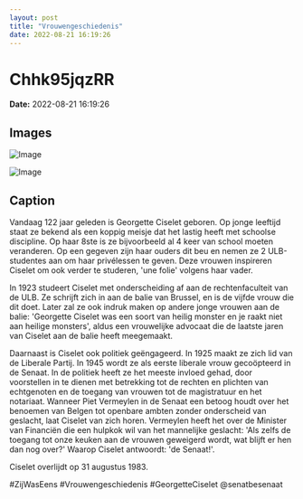 ```yaml
---
layout: post
title: "Vrouwengeschiedenis"
date: 2022-08-21 16:19:26
---
```


# Chhk95jqzRR

**Date:** 2022-08-21 16:19:26

## Images

![Image](/zij.was.eens/images/Chhk95jqzRR_0.jpg)

![Image](/zij.was.eens/images/Chhk95jqzRR_1.jpg)

## Caption

Vandaag 122 jaar geleden is Georgette Ciselet geboren. Op jonge leeftijd staat ze bekend als een koppig meisje dat het lastig heeft met schoolse discipline. Op haar 8ste is ze bijvoorbeeld al 4 keer van school moeten veranderen. Op een gegeven zijn haar ouders dit beu en nemen ze 2 ULB-studentes aan om haar privélessen te geven. Deze vrouwen inspireren Ciselet om ook verder te studeren, 'une folie' volgens haar vader. 

In 1923 studeert Ciselet met onderscheiding af aan de rechtenfaculteit van de ULB. Ze schrijft zich in aan de balie van Brussel, en is de vijfde vrouw die dit doet. Later zal ze ook indruk maken op andere jonge vrouwen aan de balie: 'Georgette Ciselet was een soort van heilig monster en je raakt niet aan heilige monsters', aldus een vrouwelijke advocaat die de laatste jaren van Ciselet aan de balie heeft meegemaakt. 

Daarnaast is Ciselet ook politiek geëngageerd. In 1925 maakt ze zich lid van de Liberale Partij. In 1945 wordt ze als eerste liberale vrouw gecoöpteerd in de Senaat. In de politiek heeft ze het meeste invloed gehad, door voorstellen in te dienen met betrekking tot de rechten en plichten van echtgenoten en de toegang van vrouwen tot de magistratuur en het notariaat. Wanneer Piet Vermeylen in de Senaat een betoog houdt over het benoemen van Belgen tot openbare ambten zonder onderscheid van geslacht, laat Ciselet van zich horen. Vermeylen heeft het over de Minister van Financiën die een hulpkok wil van het mannelijke geslacht: 'Als zelfs de toegang tot onze keuken aan de vrouwen geweigerd wordt, wat blijft er hen dan nog over?' Waarop Ciselet antwoordt: 'de Senaat!'. 

Ciselet overlijdt op 31 augustus 1983. 

#ZijWasEens #Vrouwengeschiedenis #GeorgetteCiselet @senatbesenaat


